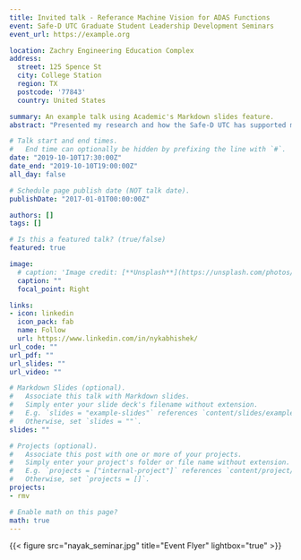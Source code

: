 ```yaml
---
title: Invited talk - Referance Machine Vision for ADAS Functions
event: Safe-D UTC Graduate Student Leadership Development Seminars
event_url: https://example.org

location: Zachry Engineering Education Complex
address:
  street: 125 Spence St
  city: College Station
  region: TX
  postcode: '77843'
  country: United States

summary: An example talk using Academic's Markdown slides feature.
abstract: "Presented my research and how the Safe-D UTC has supported my research activities at Texas A&M University, to the current and aspiring student researchers at Texas A&M Transportation Institute, Virginia Tech Transportation Institute, and the transportation research group at San Diego State University."

# Talk start and end times.
#   End time can optionally be hidden by prefixing the line with `#`.
date: "2019-10-10T17:30:00Z"
date_end: "2019-10-10T19:00:00Z"
all_day: false

# Schedule page publish date (NOT talk date).
publishDate: "2017-01-01T00:00:00Z"

authors: []
tags: []

# Is this a featured talk? (true/false)
featured: true

image:
  # caption: 'Image credit: [**Unsplash**](https://unsplash.com/photos/bzdhc5b3Bxs)'
  caption: ""
  focal_point: Right

links:
- icon: linkedin
  icon_pack: fab
  name: Follow
  url: https://www.linkedin.com/in/nykabhishek/
url_code: ""
url_pdf: ""
url_slides: ""
url_video: ""

# Markdown Slides (optional).
#   Associate this talk with Markdown slides.
#   Simply enter your slide deck's filename without extension.
#   E.g. `slides = "example-slides"` references `content/slides/example-slides.md`.
#   Otherwise, set `slides = ""`.
slides: ""

# Projects (optional).
#   Associate this post with one or more of your projects.
#   Simply enter your project's folder or file name without extension.
#   E.g. `projects = ["internal-project"]` references `content/project/deep-learning/index.md`.
#   Otherwise, set `projects = []`.
projects:
- rmv

# Enable math on this page?
math: true
---
```


{{< figure src="nayak_seminar.jpg" title="Event Flyer" lightbox="true" >}}

